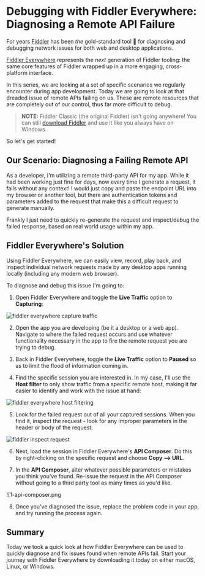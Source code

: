 # Debugging with Fiddler Everywhere: Diagnosing a Remote API Failure

For years [Fiddler](https://www.telerik.com/fiddler) has been *the* gold-standard tool 🥇 for diagnosing and debugging network issues for both web and desktop applications.

[Fiddler Everywhere](https://www.telerik.com/fiddler-everywhere) represents the *next* generation of Fiddler tooling: the same core features of Fiddler wrapped up in a more engaging, cross-platform interface.

In this series, we are looking at a set of specific scenarios we regularly encounter during app development. Today we are going to look at that dreaded issue of remote APIs failing on us. These are remote resources that are completely out of our control, thus far more difficult to debug.

> **NOTE:** Fiddler Classic (the original Fiddler) isn't going anywhere! You can still [download Fiddler](https://www.telerik.com/download/fiddler) and use it like you always have on Windows.

So let's get started!

## Our Scenario: Diagnosing a Failing Remote API

As a developer, I'm utilizing a remote third-party API for my app. While it had been working just fine for days, now every time I generate a request, it fails without any context! I would just copy and paste the endpoint URL into my browser or another tool, but there are authentication tokens and parameters added to the request that make this a difficult request to generate manually.

Frankly I just need to quickly re-generate the request and inspect/debug the failed response, based on real world usage within my app.

## Fiddler Everywhere's Solution

Using Fiddler Everywhere, we can easily view, record, play back, and inspect individual network requests made by any desktop apps running locally (including any modern web browser).

To diagnose and debug this issue I'm going to:

1) Open Fiddler Everywhere and toggle the **Live Traffic** option to **Capturing**:

![fiddler everywhere capture traffic](2-capturing.png)

2) Open the app you are developing (be it a desktop or a web app). Navigate to where the failed request occurs and use whatever functionality necessary in the app to fire the remote request you are trying to debug.

3) Back in Fiddler Everywhere, toggle the **Live Traffic** option to **Paused** so as to limit the flood of information coming in.

4) Find the specific session you are interested in. In my case, I'll use the **Host filter** to only show traffic from a specific remote host, making it far easier to identify and work with the issue at hand:

![fiddler everywhere host filtering](2-host-filtering.png)

5) Look for the failed request out of all your captured sessions. When you find it, inspect the request - look for any improper parameters in the header or body of the request.

![fiddler inspect request](2-inspect-request.png)

6) Next, load the session in Fiddler Everywhere's **API Composer**. Do this by right-clicking on the specific request and choose **Copy --> URL**.

7) In the **API Composer**, alter whatever possible parameters or mistakes you think you've found. Re-issue the request in the API Composer without going to a third party tool as many times as you'd like.

![1-api-composer.png

8) Once you've diagnosed the issue, replace the problem code in your app, and try running the process again.

## Summary

Today we took a quick look at how Fiddler Everywhere can be used to quickly diagnose and fix issues found when remote APIs fail. Start your journey with Fiddler Everywhere by downloading it today on either macOS, Linux, or Windows.